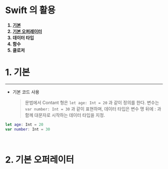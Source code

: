 
# <strong> Swift 의 활용
<ol>
<li> <a href="#Basic">기본</a>
<li> <a href="#Operator">기본 오퍼레이터 </a>
<li> 데이터 타입 
<li> 함수 
<li> 클로저 
</ol>
</strong>

# <a name="Basic">1. 기본 </a>
---
* 기본 코드 사용 
  > 문법에서 Contant 형은 `let age: Int = 20` 과 같이 정의를 한다. 변수는 `var number: Int = 30` 과 같이 표현하며, 데이터 타입은 변수 명 뒤에 : 과 함께 대문자로 시작하는 데이터 타입을 지정. 
```swift 
let age: Int = 20        
var number: Int = 30




```


# <a name="Operator">2. 기본 오퍼레이터</a>
